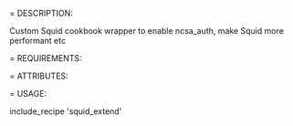 = DESCRIPTION:

Custom Squid cookbook wrapper to enable ncsa_auth, make Squid more performant etc

= REQUIREMENTS:

= ATTRIBUTES: 

= USAGE:

include_recipe 'squid_extend'